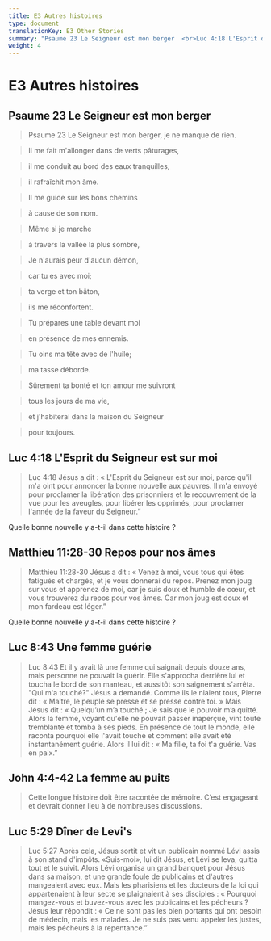 ```yaml
---
title: E3 Autres histoires
type: document
translationKey: E3 Other Stories
summary: "Psaume 23 Le Seigneur est mon berger  <br>Luc 4:18 L'Esprit du Seigneur est sur moi  <br>Matthieu 11:28-30 Repos pour nos âmes  <br>Luc 8:43 Une femme guérie  <br>John 4:4-42 La femme au puits  <br>Luc 5:29 Dîner de Levi's"
weight: 4
---
```

# E3 Autres histoires

## Psaume 23 Le Seigneur est mon berger

>   Psaume 23 Le Seigneur est mon berger, je ne manque de rien.

>   Il me fait m'allonger dans de verts pâturages,

>   il me conduit au bord des eaux tranquilles,

>   il rafraîchit mon âme.

>   Il me guide sur les bons chemins

>   à cause de son nom.

>   Même si je marche

>   à travers la vallée la plus sombre,

>   Je n'aurais peur d'aucun démon,

>   car tu es avec moi;

>   ta verge et ton bâton,

>   ils me réconfortent.

>   Tu prépares une table devant moi

>   en présence de mes ennemis.

>   Tu oins ma tête avec de l'huile;

>   ma tasse déborde.

>   Sûrement ta bonté et ton amour me suivront

>   tous les jours de ma vie,

>   et j'habiterai dans la maison du Seigneur

>   pour toujours.

## Luc 4:18 L'Esprit du Seigneur est sur moi

>   Luc 4:18 Jésus a dit : « L'Esprit du Seigneur est sur moi, parce qu'il m'a oint pour annoncer la bonne nouvelle aux pauvres. Il m'a envoyé pour proclamer la libération des prisonniers et le recouvrement de la vue pour les aveugles, pour libérer les opprimés, pour proclamer l'année de la faveur du Seigneur.”

Quelle bonne nouvelle y a-t-il dans cette histoire ?

## Matthieu 11:28-30 Repos pour nos âmes

>   Matthieu 11:28-30 Jésus a dit : « Venez à moi, vous tous qui êtes fatigués et chargés, et je vous donnerai du repos. Prenez mon joug sur vous et apprenez de moi, car je suis doux et humble de cœur, et vous trouverez du repos pour vos âmes. Car mon joug est doux et mon fardeau est léger.”

Quelle bonne nouvelle y a-t-il dans cette histoire ?

## Luc 8:43 Une femme guérie

>   Luc 8:43 Et il y avait là une femme qui saignait depuis douze ans, mais personne ne pouvait la guérir. Elle s'approcha derrière lui et toucha le bord de son manteau, et aussitôt son saignement s'arrêta. "Qui m'a touché?" Jésus a demandé. Comme ils le niaient tous, Pierre dit : « Maître, le peuple se presse et se presse contre toi. » Mais Jésus dit : « Quelqu’un m’a touché ; Je sais que le pouvoir m’a quitté. Alors la femme, voyant qu'elle ne pouvait passer inaperçue, vint toute tremblante et tomba à ses pieds. En présence de tout le monde, elle raconta pourquoi elle l'avait touché et comment elle avait été instantanément guérie. Alors il lui dit : « Ma fille, ta foi t'a guérie. Vas en paix.”

## John 4:4-42 La femme au puits

>   Cette longue histoire doit être racontée de mémoire. C’est engageant et devrait donner lieu à de nombreuses discussions.

## Luc 5:29 Dîner de Levi's

>   Luc 5:27 Après cela, Jésus sortit et vit un publicain nommé Lévi assis à son stand d'impôts. «Suis-moi», lui dit Jésus, et Lévi se leva, quitta tout et le suivit. Alors Lévi organisa un grand banquet pour Jésus dans sa maison, et une grande foule de publicains et d'autres mangeaient avec eux. Mais les pharisiens et les docteurs de la loi qui appartenaient à leur secte se plaignaient à ses disciples : « Pourquoi mangez-vous et buvez-vous avec les publicains et les pécheurs ? Jésus leur répondit : « Ce ne sont pas les bien portants qui ont besoin de médecin, mais les malades. Je ne suis pas venu appeler les justes, mais les pécheurs à la repentance.”
